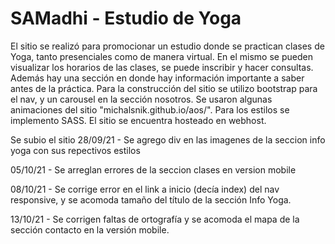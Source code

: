 # SAMadhi - Estudio de Yoga
El sitio se realizó para promocionar un estudio donde se practican clases de Yoga, tanto presenciales como de manera virtual. En el mismo se pueden visualizar los horarios de las clases, se puede inscribir y hacer consultas. Además hay una sección en donde hay información importante a saber antes de la práctica.
Para la construcción del sitio se utilizo bootstrap para el nav, y un carousel en la sección nosotros. Se usaron algunas animaciones del sitio "michalsnik.github.io/aos/". Para los estilos se implemento SASS. El sitio se encuentra hosteado en webhost.

Se subio el sitio
28/09/21 - Se agrego div en las imagenes de la seccion info yoga con sus repectivos estilos

05/10/21 - Se arreglan errores de la seccion clases en version mobile

08/10/21 - Se corrige error en el link a inicio (decía index) del nav responsive, y se acomoda tamaño del título de la sección Info Yoga.

13/10/21 - Se corrigen faltas de ortografía y se acomoda el mapa de la sección contacto en la versión mobile.
